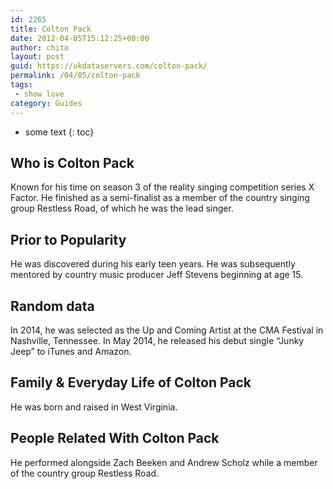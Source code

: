 ```yaml
---
id: 2265
title: Colton Pack
date: 2012-04-05T15:12:25+00:00
author: chito
layout: post
guid: https://ukdataservers.com/colton-pack/
permalink: /04/05/colton-pack
tags:
 - show love
category: Guides
---
```


* some text
{: toc}


## Who is  Colton Pack
                  
                  
                  
Known for his time on season 3 of the reality singing competition series X Factor. He finished as a semi-finalist as a member of the country singing group Restless Road, of which he was the lead singer.
                  
                
                
                
## Prior to Popularity 
                  
                  
                  
He was discovered during his early teen years. He was subsequently mentored by country music producer Jeff Stevens beginning at age 15.
                  
                
                
                
## Random data 
                  
                  
                  
In 2014, he was selected as the Up and Coming Artist at the CMA Festival in Nashville, Tennessee. In May 2014, he released his debut single &#8220;Junky Jeep&#8221; to iTunes and Amazon.
                  
                
                
                
## Family & Everyday Life of Colton Pack
                  
                  
                  
He was born and raised in West Virginia.
                  
                
                
                
## People Related With  Colton Pack
                  
                  
                  
He performed alongside Zach Beeken and Andrew Scholz while a member of the country group Restless Road.
                  
                
              
            
          
          
          
    
    
  
